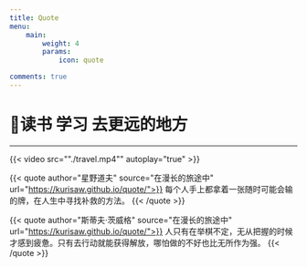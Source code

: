 ```yaml
---
title: Quote
menu:
    main: 
        weight: 4
        params:
            icon: quote

comments: true
---
```


# 📑读书 学习 去更远的地方

---

{{< video src=""./travel.mp4"" autoplay="true" >}}

{{< quote author="星野道夫" source="在漫长的旅途中" url="https://kurisaw.github.io/quote/">}}
每个人手上都拿着一张随时可能会输的牌，在人生中寻找补救的方法。
{{< /quote >}}

{{< quote author="斯蒂夫·茨威格" source="在漫长的旅途中" url="https://kurisaw.github.io/quote/">}}
人只有在举棋不定，无从把握的时候才感到疲惫。只有去行动就能获得解放，哪怕做的不好也比无所作为强。
{{< /quote >}}
